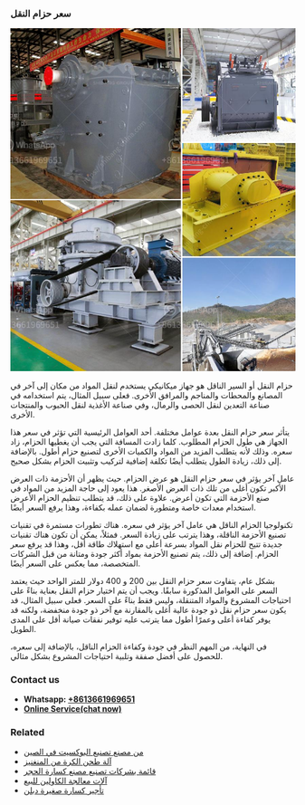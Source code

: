 <h3>سعر حزام النقل</h3><img src='1701850993.jpg' alt=''><p>حزام النقل أو السير الناقل هو جهاز ميكانيكي يستخدم لنقل المواد من مكان إلى آخر في المصانع والمحطات والمناجم والمرافق الأخرى. فعلى سبيل المثال، يتم استخدامه في صناعة التعدين لنقل الحصى والرمال، وفي صناعة الأغذية لنقل الحبوب والمنتجات الأخرى.</p><p>يتأثر سعر حزام النقل بعدة عوامل مختلفة. أحد العوامل الرئيسية التي تؤثر في سعر هذا الجهاز هي طول الحزام المطلوب. كلما زادت المسافة التي يجب أن يغطيها الحزام، زاد سعره. وذلك لأنه يتطلب المزيد من المواد والكميات الأخرى لتصنيع حزام أطول. بالإضافة إلى ذلك، زيادة الطول يتطلب أيضًا تكلفة إضافية لتركيب وتثبيت الحزام بشكل صحيح.</p><p>عامل آخر يؤثر في سعر حزام النقل هو عرض الحزام. حيث يظهر أن الأحزمة ذات العرض الأكبر تكون أغلى من تلك ذات العرض الأصغر. هذا يعود إلى حاجة المزيد من المواد في صنع الأحزمة التي تكون أعرض. علاوة على ذلك، قد يتطلب تنظيم الحزام الأعرض استخدام معدات خاصة ومتطورة لضمان عمله بكفاءة، وهذا يرفع السعر أيضًا.</p><p>تكنولوجيا الحزام الناقل هي عامل آخر يؤثر في سعره. هناك تطورات مستمرة في تقنيات تصنيع الأحزمة الناقلة، وهذا يترتب على زيادة السعر. فمثلاً، يمكن أن تكون هناك تقنيات جديدة تتيح للحزام نقل المواد بسرعة أعلى مع استهلاك طاقة أقل، وهذا قد يرفع سعر الحزام. إضافة إلى ذلك، يتم تصنيع الأحزمة بمواد أكثر جودة ومتانة من قبل الشركات المتخصصة، مما يعكس على السعر أيضًا.</p><p>بشكل عام، يتفاوت سعر حزام النقل بين 200 و 400 دولار للمتر الواحد حيث يعتمد السعر على العوامل المذكورة سابقًا. ويجب أن يتم اختيار حزام النقل بعناية بناءً على احتياجات المشروع والمواد المتنقلة، وليس فقط بناءً على السعر. فعلى سبيل المثال، قد يكون سعر حزام نقل ذو جودة عالية أغلى بالمقارنة مع آخر ذو جودة منخفضة، ولكنه قد يوفر كفاءة أعلى وعمرًا أطول مما يترتب عليه توفير نفقات صيانة أقل على المدى الطويل.</p><p>في النهاية، من المهم النظر في جودة وكفاءة الحزام الناقل، بالإضافة إلى سعره، للحصول على أفضل صفقة وتلبية احتياجات المشروع بشكل مثالي.</p><h3>Contact us</h3><ul><li><strong>Whatsapp:&nbsp;<a href="https://wa.me/8613661969651">+8613661969651</a></strong></li><li><a href="https://swt.shibang-china.com/?git&amp;zhl&amp;سعر حزام النقل"><strong>Online Service(chat now)</strong></a></li></ul><h3>Related</h3><ul><li><a href='من مصنع تصنيع البوكسيت في الصين.md'>من مصنع تصنيع البوكسيت في الصين</a></li><li><a href='آلة طحن الكرة من المنغنيز.md'>آلة طحن الكرة من المنغنيز</a></li><li><a href='قائمة بشركات تصنيع مصنع كسارة الحجر.md'>قائمة بشركات تصنيع مصنع كسارة الحجر</a></li><li><a href='آلات معالجة الكاولين للبيع.md'>آلات معالجة الكاولين للبيع</a></li><li><a href='تأجير كسارة صغيرة دبلن.md'>تأجير كسارة صغيرة دبلن</a></li></ul>